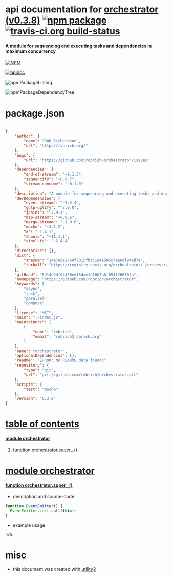 # api documentation for  [orchestrator (v0.3.8)](https://github.com/robrich/orchestrator)  [![npm package](https://img.shields.io/npm/v/npmdoc-orchestrator.svg?style=flat-square)](https://www.npmjs.org/package/npmdoc-orchestrator) [![travis-ci.org build-status](https://api.travis-ci.org/npmdoc/node-npmdoc-orchestrator.svg)](https://travis-ci.org/npmdoc/node-npmdoc-orchestrator)
#### A module for sequencing and executing tasks and dependencies in maximum concurrency

[![NPM](https://nodei.co/npm/orchestrator.png?downloads=true)](https://www.npmjs.com/package/orchestrator)

[![apidoc](https://npmdoc.github.io/node-npmdoc-orchestrator/build/screenCapture.buildNpmdoc.browser._2Fhome_2Ftravis_2Fbuild_2Fnpmdoc_2Fnode-npmdoc-orchestrator_2Ftmp_2Fbuild_2Fapidoc.html.png)](https://npmdoc.github.io/node-npmdoc-orchestrator/build..beta..travis-ci.org/apidoc.html)

![npmPackageListing](https://npmdoc.github.io/node-npmdoc-orchestrator/build/screenCapture.npmPackageListing.svg)

![npmPackageDependencyTree](https://npmdoc.github.io/node-npmdoc-orchestrator/build/screenCapture.npmPackageDependencyTree.svg)



# package.json

```json

{
    "author": {
        "name": "Rob Richardson",
        "url": "http://robrich.org/"
    },
    "bugs": {
        "url": "https://github.com/robrich/orchestrator/issues"
    },
    "dependencies": {
        "end-of-stream": "~0.1.5",
        "sequencify": "~0.0.7",
        "stream-consume": "~0.1.0"
    },
    "description": "A module for sequencing and executing tasks and dependencies in maximum concurrency",
    "devDependencies": {
        "event-stream": "~3.3.4",
        "gulp-uglify": "^2.0.0",
        "jshint": "^2.9.4",
        "map-stream": "~0.0.6",
        "merge-stream": "~1.0.0",
        "mocha": "~3.1.2",
        "q": "~1.4.1",
        "should": "~11.1.1",
        "vinyl-fs": "~2.4.4"
    },
    "directories": {},
    "dist": {
        "shasum": "14e7e9e2764f7315fbac184e506c7aa6df94ad7e",
        "tarball": "https://registry.npmjs.org/orchestrator/-/orchestrator-0.3.8.tgz"
    },
    "gitHead": "8d14e9df94450edf5dae1a16b7a8f051f26670fa",
    "homepage": "https://github.com/robrich/orchestrator",
    "keywords": [
        "async",
        "task",
        "parallel",
        "compose"
    ],
    "license": "MIT",
    "main": "./index.js",
    "maintainers": [
        {
            "name": "robrich",
            "email": "robrich@robrich.org"
        }
    ],
    "name": "orchestrator",
    "optionalDependencies": {},
    "readme": "ERROR: No README data found!",
    "repository": {
        "type": "git",
        "url": "git://github.com/robrich/orchestrator.git"
    },
    "scripts": {
        "test": "mocha"
    },
    "version": "0.3.8"
}
```



# <a name="apidoc.tableOfContents"></a>[table of contents](#apidoc.tableOfContents)

#### [module orchestrator](#apidoc.module.orchestrator)
1.  [function <span class="apidocSignatureSpan">orchestrator.</span>super_ ()](#apidoc.element.orchestrator.super_)



# <a name="apidoc.module.orchestrator"></a>[module orchestrator](#apidoc.module.orchestrator)

#### <a name="apidoc.element.orchestrator.super_"></a>[function <span class="apidocSignatureSpan">orchestrator.</span>super_ ()](#apidoc.element.orchestrator.super_)
- description and source-code
```javascript
function EventEmitter() {
  EventEmitter.init.call(this);
}
```
- example usage
```shell
n/a
```



# misc
- this document was created with [utility2](https://github.com/kaizhu256/node-utility2)

